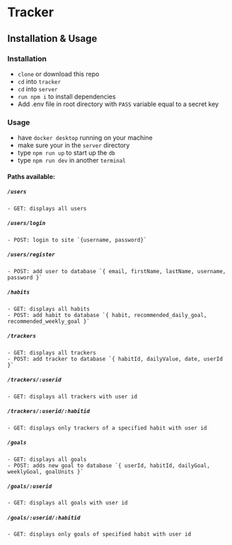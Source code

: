 # Tracker

## Installation & Usage

### Installation
- `clone` or download this repo
- `cd` into `tracker`
- `cd` into `server`
- `run npm i` to install dependencies
- Add .env file in root directory with `PASS` variable equal to a secret key

### Usage
- have `docker desktop` running on your machine
- make sure your in the `server` directory
- type `npm run up` to start up the `db`
- type `npm run dev` in another `terminal` 

#### Paths available:

##### `/users`
    - GET: displays all users
##### `/users/login`    
    - POST: login to site `{username, password}`
##### `/users/register`  
    - POST: add user to database `{ email, firstName, lastName, username, password }`

##### `/habits`
    - GET: displays all habits
    - POST: add habit to database `{ habit, recommended_daily_goal, recommended_weekly_goal }`

##### `/trackers`
    - GET: displays all trackers
    - POST: add tracker to database `{ habitId, dailyValue, date, userId }`
##### `/trackers/:userid`
    - GET: displays all trackers with user id
##### `/trackers/:userid/:habitid`
    - GET: displays only trackers of a specified habit with user id

##### `/goals`
    - GET: displays all goals
    - POST: adds new goal to database `{ userId, habitId, dailyGoal, weeklyGoal, goalUnits }`
##### `/goals/:userid`
    - GET: displays all goals with user id
##### `/goals/:userid/:habitid`
    - GET: displays only goals of specified habit with user id  
